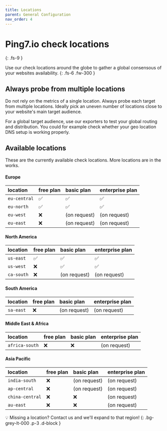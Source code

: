 ```yaml
---
title: Locations
parent: General Configuration
nav_order: 4
---
```


# Ping7.io check locations
{: .fs-9 }

Use our check locations around the globe to gather a global consensous
of your websites availability.
{: .fs-6 .fw-300 }

## Always probe from multiple locations

Do not rely on the metrics of a single location. Always probe each target from
multiple locations. Ideally pick an uneven number of locations close to your
website's main target audience.

For a global target audience, use our exporters to test your global routing
and distribution. You could for example check whether your geo location DNS
setup is working properly.

## Available locations

These are the currently available check locations. More locations are in the works.

#### Europe

| location      | free plan | basic plan  | enterprise plan |
|:--------------|:----------|:------------|:----------------|
| `eu-central`  | ✅        | ✅           | ✅              |
| `eu-north`    | ✅        | ✅           | ✅              |
| `eu-west`     | ❌        | (on request) | (on request)   |
| `eu-east`     | ❌        | (on request) | (on request)   |

#### North America

| location      | free plan | basic plan | enterprise plan |
|:--------------|:----------|:-----------|:----------------|
| `us-east`     | ✅        | ✅          | ✅              |
| `us-west`     | ❌        | ✅          | ✅              |
| `ca-south`    | ❌        | (on request) | (on request)   |

#### South America

| location      | free plan | basic plan | enterprise plan |
|:--------------|:----------|:-----------|:----------------|
| `sa-east`     | ❌        | (on request) | (on request)   |

#### Middle East & Africa

| location      | free plan | basic plan | enterprise plan |
|:--------------|:----------|:-----------|:----------------|
| `africa-south` | ❌         | ❌          | (on request)   |

#### Asia Pacific

| location      | free plan | basic plan | enterprise plan |
|:--------------|:----------|:-----------|:----------------|
| `india-south` | ❌        | (on request) | (on request)   |
| `ap-central`  | ❌        | (on request) | (on request)   |
| `china-central` | ❌        | ❌          | (on request)   |
| `au-east`       | ❌        | ❌          | (on request)   |


💡 Missing a location? Contact us and we'll expand to that region!
{: .bg-grey-lt-000 .p-3 .d-block }
